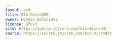 ```yaml
---
layout: pid
title: BIA MicroDDR
owner: Honman Solutions
license: GPLv3
site: https://source.jojcorp.com/bia-microddr
source: https://source.jojcorp.com/bia-microddr
---
```


